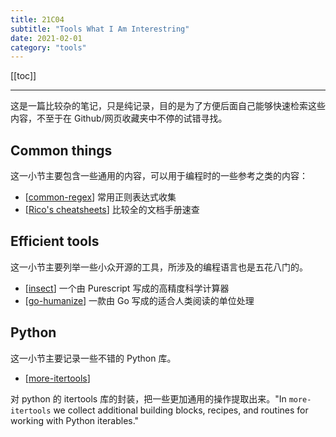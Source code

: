 ```yaml
---
title: 21C04
subtitle: "Tools What I Am Interestring"
date: 2021-02-01
category: "tools"
---
```


[[toc]]

---

这是一篇比较杂的笔记，只是纯记录，目的是为了方便后面自己能够快速检索这些内容，不至于在 Github/网页收藏夹中不停的试错寻找。


## Common things

这一小节主要包含一些通用的内容，可以用于编程时的一些参考之类的内容：

+ [[common-regex](https://github.com/cdoco/common-regex)] 常用正则表达式收集
+ [[Rico's cheatsheets](https://devhints.io/)] 比较全的文档手册速查


## Efficient tools

这一小节主要列举一些小众开源的工具，所涉及的编程语言也是五花八门的。

+ [[insect](https://github.com/sharkdp/insect)] 一个由 Purescript 写成的高精度科学计算器
+ [[go-humanize](https://github.com/dustin/go-humanize)] 一款由 Go 写成的适合人类阅读的单位处理


## Python

这一小节主要记录一些不错的 Python 库。
 
+ [[more-itertools](https://pypi.org/project/more-itertools/)] 

对 python 的 itertools 库的封装，把一些更加通用的操作提取出来。"In `more-itertools` we collect additional building blocks, recipes, and routines for working with Python iterables."